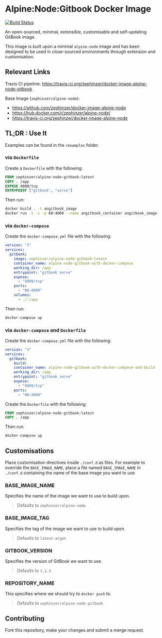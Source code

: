 # Alpine:Node:Gitbook Docker Image
[![Build Status](https://travis-ci.org/zephinzer/docker-image-alpine-node-gitbook.svg?branch=master)](https://travis-ci.org/zephinzer/docker-image-alpine-node-gitbook)

An open-sourced, minimal, extensible, customisable and self-updating GitBook image.

This image is built upon a minimal `alpine-node` image and has been designed to be used in close-sourced environments through extension and customisation.

## Relevant Links

Travis CI pipeline: https://travis-ci.org/zephinzer/docker-image-alpine-node-gitbook

Base Image (`zephinzer/alpine-node`):
  - https://github.com/zephinzer/docker-image-alpine-node
  - https://hub.docker.com/r/zephinzer/alpine-node/
  - https://travis-ci.org/zephinzer/docker-image-alpine-node

## TL;DR : Use It

Examples can be found in the `/examples` folder.

### via `Dockerfile`
Create a `Dockerfile` with the following:

```dockerfile
FROM zephinzer/alpine-node-gitbook:latest
COPY . /app
EXPOSE 4000/tcp
ENTRYPOINT ["gitbook", "serve"]
```

Then run:

```bash
docker build . -t angitbook_image
docker run -t -i -p 80:4000 --name angitbook_container angitbook_image
```

### via `docker-compose`
Create the `docker-compose.yml` file with the following:

```yaml
version: "3"
services:
  gitbook:
    image: zephinzer/alpine-node-gitbook:latest
    container_name: alpine-node-gitbook-with-docker-compose
    working_dir: /app
    entrypoint: "gitbook serve"
    expose:
      - "4000/tcp"
    ports:
      - "80:4000"
    volumes:
      - ./:/app
```

Then run:

```bash
docker-compose up
```

### via `docker-compose` and `Dockerfile`
Create the `docker-compose.yml` file with the following:

```yaml
version: "3"
services:
  gitbook:
    build: .
    container_name: alpine-node-gitbook-with-docker-compose-and-build
    working_dir: /app
    entrypoint: "gitbook serve"
    expose:
      - "4000/tcp"
    ports:
      - "80:4000"
```

Create the `Dockerfile` with the following:

```dockerfile
FROM zephinzer/alpine-node-gitbook:latest
COPY . /app
```

Then run:

```bash
docker-compose up
```

## Customisations

Place customisation directives inside `./conf.d` as files. For example to override the `BASE_IMAGE_NAME`, place a file named `BASE_IMAGE_NAME` in `./conf.d` containing the name of the base image you want to use.

### BASE_IMAGE_NAME
Specifies the name of the image we want to use to build upon.

> Defaults to `zephinzer/alpine-node`

### BASE_IMAGE_TAG
Specifies the tag of the image we want to use to build upon.

> Defaults to `latest-argon`

### GITBOOK_VERSION
Specifies the version of GitBook we want to use.

> Defaults to `3.2.3`

### REPOSITORY_NAME
This specifies where we should try to `docker push` to.

> Defaults to `zephinzer/alpine-node-gitbook`

## Contributing

Fork this repository, make your changes and submit a merge request.
